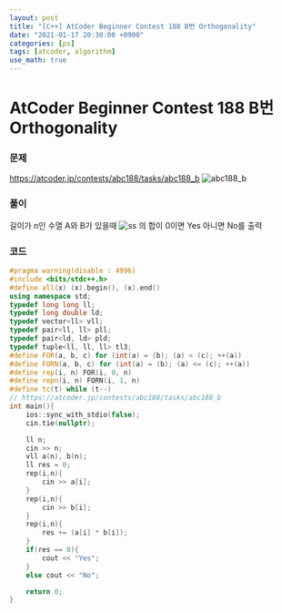 ```yaml
---
layout: post
title: "[C++] AtCoder Beginner Contest 188 B번 Orthogonality"
date: "2021-01-17 20:30:00 +0900"
categories: [ps]
tags: [atcoder, algorithm]
use_math: true
---
```


# AtCoder Beginner Contest 188 B번 Orthogonality
### 문제

https://atcoder.jp/contests/abc188/tasks/abc188_b
![abc188_b](https://i.imgur.com/J4KeXgS.png)
  
  
### 풀이

길이가 n인 수열 A와 B가 있을때 ![ss](https://i.imgur.com/6YGCgC3.gif) 의 합이 0이면 Yes 아니면 No를 출력

### 코드

```cpp
#pragma warning(disable : 4996)
#include <bits/stdc++.h>
#define all(x) (x).begin(), (x).end()
using namespace std;
typedef long long ll;
typedef long double ld;
typedef vector<ll> vll;
typedef pair<ll, ll> pll;
typedef pair<ld, ld> pld;
typedef tuple<ll, ll, ll> tl3;
#define FOR(a, b, c) for (int(a) = (b); (a) < (c); ++(a))
#define FORN(a, b, c) for (int(a) = (b); (a) <= (c); ++(a))
#define rep(i, n) FOR(i, 0, n)
#define repn(i, n) FORN(i, 1, n)
#define tc(t) while (t--)
// https://atcoder.jp/contests/abc188/tasks/abc188_b
int main(){
    ios::sync_with_stdio(false);
    cin.tie(nullptr);

    ll n;
    cin >> n;
    vll a(n), b(n);
    ll res = 0;
    rep(i,n){
        cin >> a[i];
    }
    rep(i,n){
        cin >> b[i];
    }
    rep(i,n){
        res += (a[i] * b[i]);
    }
    if(res == 0){
        cout << "Yes";
    }
    else cout << "No";

    return 0;
}
```